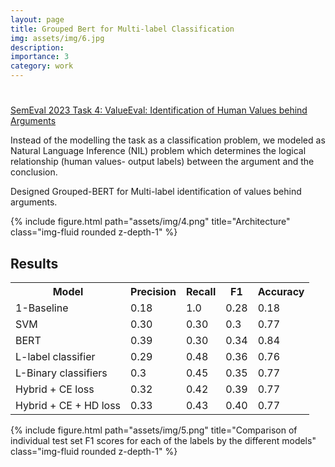 ```yaml
---
layout: page
title: Grouped Bert for Multi-label Classification
img: assets/img/6.jpg
description: 
importance: 3
category: work
---
```

<h1 class="post-title"> <a href="../../assets/pdf/Quintilian_at_SemEval_2023_Task_4__Grouped_BERT_for_Multi_Label_classification.pdf" target="_blank" rel="noopener noreferrer" class="float-right"><i class="fas fa-file-pdf"></i></a></h1>
<a href="https://valueeval.webis.de/">SemEval 2023 Task 4: ValueEval: Identification of Human Values behind Arguments </a>

 Instead of the modelling the task as a classification problem, we modeled as Natural Language Inference (NIL) problem which determines the logical relationship (human values- output labels) between the argument and the conclusion.

 Designed Grouped-BERT for Multi-label identification of values behind arguments.

<div class="row">
    <div class="col-sm mt-md-0">
        {% include figure.html path="assets/img/4.png" title="Architecture" class="img-fluid rounded z-depth-1" %}
    </div>
</div>







<div>
  <h2>Results</h2>
  <table>
    <tr>
      <th>Model</th>
      <th>Precision</th>
      <th>Recall</th>
      <th>F1</th>
      <th>Accuracy</th>
    </tr>
    <tr>
      <td>1-Baseline</td>
      <td>0.18</td>
      <td>1.0</td>
      <td>0.28</td>
      <td>0.18</td>
    </tr>
    <tr>
      <td>SVM</td>
      <td>0.30</td>
      <td>0.30</td>
      <td>0.3</td>
      <td>0.77</td>
    </tr>
    <tr>
      <td>BERT</td>
      <td>0.39</td>
      <td>0.30</td>
      <td>0.34</td>
      <td>0.84</td>
    </tr>
    <tr>
      <td>L-label classifier</td>
      <td>0.29</td>
      <td>0.48</td>
      <td>0.36</td>
      <td>0.76</td>
    </tr>
    <tr>
      <td>L-Binary classifiers</td>
      <td>0.3</td>
      <td>0.45</td>
      <td>0.35</td>
      <td>0.77</td>
    </tr>
    <tr>
      <td>Hybrid + CE loss</td>
      <td>0.32</td>
      <td>0.42</td>
      <td>0.39</td>
      <td>0.77</td>
    </tr>
    <tr>
      <td>Hybrid + CE + HD loss</td>
      <td>0.33</td>
      <td>0.43</td>
      <td>0.40</td>
      <td>0.77</td>
    </tr>
  </table>
</div>






<div class="row">
    <div class="col-sm mt-md-0">
        {% include figure.html path="assets/img/5.png" title="Comparison of individual test set F1 scores for each of the labels by the different models" class="img-fluid rounded z-depth-1" %}
    </div>
</div>